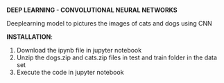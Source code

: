 <b> DEEP LEARNING - CONVOLUTIONAL NEURAL NETWORKS </b>

Deeplearning model to pictures the images of cats and dogs using CNN

<b>INSTALLATION</b>:

1. Download the ipynb file in jupyter notebook
2. Unzip the dogs.zip and cats.zip files in test and train folder in the data set
3. Execute the code in jupyter notebook

